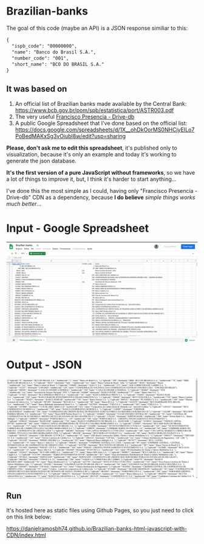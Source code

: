 # Brazilian-banks

The goal of this code (maybe an API) is a JSON response similiar to this:

```
{
  "ispb_code": "00000000",
  "name": "Banco do Brasil S.A.",
  "number_code": "001",
  "short_name": "BCO DO BRASIL S.A."
}

```

## It was based on

1. An official list of Brazilian banks made available by the Central Bank: https://www.bcb.gov.br/pom/spb/estatistica/port/ASTR003.pdf
2. The very useful [Francisco Presencia - Drive-db](https://github.com/franciscop/drive-db)
3. A public Google Spreadsheet that I've done based on the official list: https://docs.google.com/spreadsheets/d/1X__ohDkOorMS0NHCjyEILo7PoBedMAKxSg3vOiubl8w/edit?usp=sharing

**Please, don't ask me to edit this spreadsheet**, it's published only to visualization, because it's only an example and today it's working to generate the json database.

**It's the first version of a pure JavaScript without frameworks**, so we have a lot of things to improve it, but, I think it's harder to start anything...

I've done this the most simple as I could, having only "Francisco Presencia - Drive-db" CDN as a dependency, because **I do believe** _simple things works much better_... 

# Input - Google Spreadsheet

<img width="auto" src="https://github.com/danielramosbh74/Brazilian-banks-html-javascript-with-CDN/blob/master/images/Brazilian-Banks-Google-Spreadsheet-input.png?raw=true">

# Output - JSON

<img width="auto" src="https://github.com/danielramosbh74/Brazilian-banks-html-javascript-with-CDN/blob/master/images/Brazilian-Banks-JSON-output.png?raw=true">

## Run

It's hosted here as static files using Github Pages, so you just need to click on this link below:

https://danielramosbh74.github.io/Brazilian-banks-html-javascript-with-CDN/index.html


